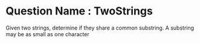 # Question Name : TwoStrings
Given two strings, determine if they share a common substring. A substring may be as small as one character
